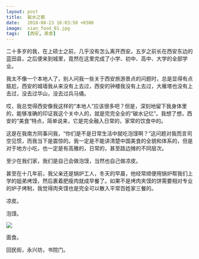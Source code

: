 ```yaml
---
layout: post
title:  碳水之都
date:   2018-08-23 16:03:50 +0300
image:  xian_food_01.jpg
tags:   [西安, 美食]
---
```

二十多岁的我，在上硕士之前，几乎没有怎么离开西安。五岁之前长在西安东边的蓝田县，之后便来到城里，竟然在这里完成了小学、初中、高中、大学的全部学业。

我太不像一个本地人了，别人问我一些关于西安旅游景点的问题时，总是显得有点尴尬，西安的城墙我从来没有上去过，西安的钟楼我没有上去过，大雁塔也没有上去过，没去过华山，没去过兵马俑。

哎，我总觉得西安像我这样的“本地人”应该很多吧？但是，深刻地留下我身体里的，能够准确的印证我这个关中人的，就是完完全全的“碳水记忆”。我想了想，西安的“美食”特点，简单说来，它是完全融入日常的，家常的饮食中的。

这是在我南方同事问我，“你们是不是日常生活中就吃泡馍啊？”这问题对我而言司空见惯，而我当下是震惊的。我一定是不能讲清楚中国美食的全貌和体系的，但是对于地方小吃，也一定是有高雅的，日常的，甚至路边摊的不同层次。

至少在我们家，我们是自己会做泡馍，当然也自己做凉皮。

甚至在十几年前，我父亲还是锅炉工人，冬天的早晨，他经常顺便用锅炉帮我们上学的姐弟烤馍，然后裹着肥瘦肉就成早餐了。如果不是烤肉夹馍的饼需要相对专业的炉子烤制，我觉得肉夹馍也是完全可以散入平常百姓家三餐的。

凉皮。

泡馍。

![]({{site.baseurl}}/img/04.jpg)

面食。

回民街，永兴坊，书院门。
